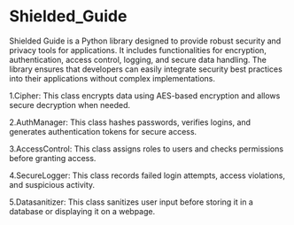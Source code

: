 # Shielded_Guide
Shielded Guide is a Python library designed to provide robust security and privacy tools for applications. It includes functionalities for encryption, authentication, access control, logging, and secure data handling. The library ensures that developers can easily integrate security best practices into their applications without complex implementations.

1.Cipher: This class encrypts data using AES-based encryption and allows secure decryption when needed.

2.AuthManager: This class hashes passwords, verifies logins, and generates authentication tokens for secure access.

3.AccessControl: This class assigns roles to users and checks permissions before granting access.

4.SecureLogger: This class records failed login attempts, access violations, and suspicious activity.

5.Datasanitizer: This class sanitizes user input before storing it in a database or displaying it on a webpage.